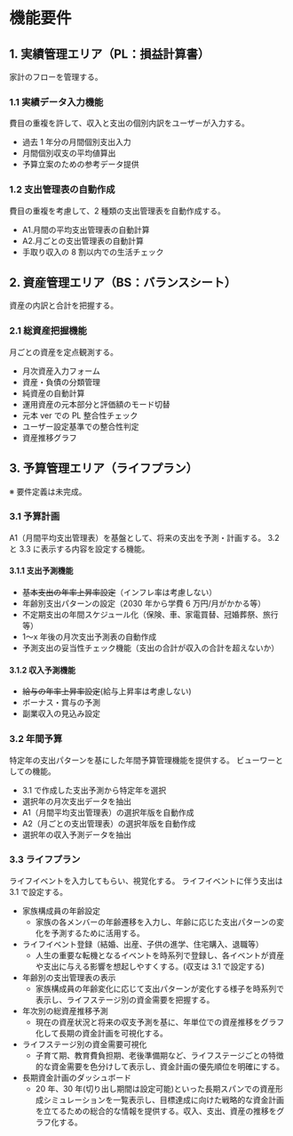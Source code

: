 # 機能要件

## 1. 実績管理エリア（PL：損益計算書）

家計のフローを管理する。

### 1.1 実績データ入力機能

費目の重複を許して、収入と支出の個別内訳をユーザーが入力する。

- 過去 1 年分の月間個別支出入力
- 月間個別収支の平均値算出
- 予算立案のための参考データ提供

### 1.2 支出管理表の自動作成

費目の重複を考慮して、2 種類の支出管理表を自動作成する。

- A1.月間の平均支出管理表の自動計算
- A2.月ごとの支出管理表の自動計算
- 手取り収入の 8 割以内での生活チェック

## 2. 資産管理エリア（BS：バランスシート）

資産の内訳と合計を把握する。

### 2.1 総資産把握機能

月ごとの資産を定点観測する。

- 月次資産入力フォーム
- 資産・負債の分類管理
- 純資産の自動計算
- 運用資産の元本部分と評価額のモード切替
- 元本 ver での PL 整合性チェック
- ユーザー設定基準での整合性判定
- 資産推移グラフ

## 3. 予算管理エリア（ライフプラン）

※ 要件定義は未完成。

### 3.1 予算計画

A1（月間平均支出管理表）を基盤として、将来の支出を予測・計画する。
3.2 と 3.3 に表示する内容を設定する機能。

#### 3.1.1 支出予測機能

- ~~基本支出の年率上昇率設定~~（インフレ率は考慮しない）
- 年齢別支出パターンの設定（2030 年から学費 6 万円/月がかかる等）
- 不定期支出の年間スケジュール化（保険、車、家電買替、冠婚葬祭、旅行等）
- 1〜x 年後の月次支出予測表の自動作成
- 予測支出の妥当性チェック機能（支出の合計が収入の合計を超えないか）

#### 3.1.2 収入予測機能

- ~~給与の年率上昇率設定~~(給与上昇率は考慮しない)
- ボーナス・賞与の予測
- 副業収入の見込み設定

### 3.2 年間予算

特定年の支出パターンを基にした年間予算管理機能を提供する。
ビューワーとしての機能。

- 3.1 で作成した支出予測から特定年を選択
- 選択年の月次支出データを抽出
- A1（月間平均支出管理表）の選択年版を自動作成
- A2（月ごとの支出管理表）の選択年版を自動作成
- 選択年の収入予測データを抽出

### 3.3 ライフプラン

ライフイベントを入力してもらい、視覚化する。
ライフイベントに伴う支出は 3.1 で設定する。

- 家族構成員の年齢設定
  - 家族の各メンバーの年齢遷移を入力し、年齢に応じた支出パターンの変化を予測するために活用する。
- ライフイベント登録（結婚、出産、子供の進学、住宅購入、退職等）
  - 人生の重要な転機となるイベントを時系列で登録し、各イベントが資産や支出に与える影響を想起しやすくする。(収支は 3.1 で設定する)
- 年齢別の支出管理表の表示
  - 家族構成員の年齢変化に応じて支出パターンが変化する様子を時系列で表示し、ライフステージ別の資金需要を把握する。
- 年次別の総資産推移予測
  - 現在の資産状況と将来の収支予測を基に、年単位での資産推移をグラフ化して長期の資金計画を可視化する。
- ライフステージ別の資金需要可視化
  - 子育て期、教育費負担期、老後準備期など、ライフステージごとの特徴的な資金需要を色分けして表示し、資金計画の優先順位を明確にする。
- 長期資金計画のダッシュボード
  - 20 年、30 年(切り出し期間は設定可能)といった長期スパンでの資産形成シミュレーションを一覧表示し、目標達成に向けた戦略的な資金計画を立てるための総合的な情報を提供する。収入、支出、資産の推移をグラフ化する。
